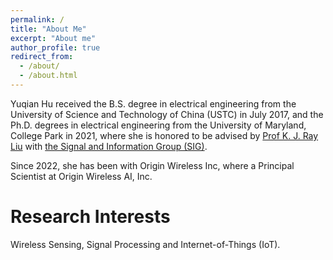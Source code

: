 ```yaml
---
permalink: /
title: "About Me"
excerpt: "About me"
author_profile: true
redirect_from: 
  - /about/
  - /about.html
---
```

Yuqian Hu received the B.S. degree in electrical engineering from the University of Science and Technology of China (USTC) in July 2017, and the Ph.D. degrees in electrical engineering from the University of Maryland, College Park in 2021, where she is honored to be advised by [Prof K. J. Ray Liu](https://kjrayliu.org/) with [the Signal and Information Group (SIG)](http://sig.umd.edu/).

Since 2022, she has been with Origin Wireless Inc, where a Principal Scientist at Origin Wireless AI, Inc. 



Research Interests
======
Wireless Sensing, Signal Processing and Internet-of-Things (IoT).


 